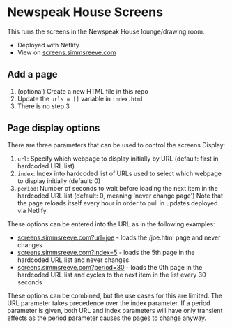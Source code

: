 # Newspeak House Screens

This runs the screens in the Newspeak House lounge/drawing room.
- Deployed with Netlify
- View on [screens.simmsreeve.com](screens.simmsreeve.com)

## Add a page
1. (optional) Create a new HTML file in this repo
2. Update the `urls = []` variable in `index.html`
3. There is no step 3

## Page display options
There are three parameters that can be used to control the screens Display:
1. `url`: Specify which webpage to display initially by URL (default: first in hardcoded URL list)
2. `index`: Index into hardcoded list of URLs used to select which webpage to display initially (default: 0)
3. `period`: Number of seconds to wait before loading the next item in the hardcoded URL list (default: 0, meaning 'never change page')
Note that the page reloads itself every hour in order to pull in updates deployed via Netlify.

These options can be entered into the URL as in the following examples:
- [screens.simmsreeve.com?url=joe](screens.simmsreeve.com?url=joe) - loads the /joe.html page and never changes
- [screens.simmsreeve.com?index=5](screens.simmsreeve.com?index=5) - loads the 5th page in the hardcoded URL list and never changes
- [screens.simmsreeve.com?period=30](screens.simmsreeve.com?period=30) - loads the 0th page in the hardcoded URL list and cycles to the next item in the list every 30 seconds

These options can be combined, but the use cases for this are limited. The URL parameter takes precedence over the index parameter. If a period parameter is given, both URL and index parameters will have only transient effects as the period parameter causes the pages to change anyway.
